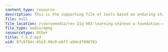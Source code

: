```yaml
---
content_type: resource
description: This is the supporting file of tools based on enduring states.
file: null
file_location: /coursemedia/res-21g-003-learning-chinese-a-foundation-course-in-mandarin-spring-2011/07c9784c65a398c9ebf7a94cdf89b783_7.9.2.mp3
file_type: audio/mpeg
resourcetype: Other
title: 7.9.2.mp3
uid: 07c9784c-65a3-98c9-ebf7-a94cdf89b783
---
```

